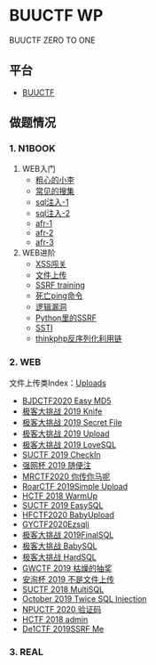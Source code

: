 # BUUCTF WP

BUUCTF ZERO TO ONE
## 平台
* [BUUCTF](https://buuoj.cn/challenges)

## 做题情况
### 1. N1BOOK
1. WEB入门
   - [粗心的小李](N1BOOK/[第一章%20web入门]粗心的小李.md)
   - [常见的搜集](N1BOOK/[第一章%20web入门]常见的搜集.md)
   - [sql注入-1](N1BOOK/[第一章%20web入门]sql注入-1.md)
   - [sql注入-2](N1BOOK/[第一章%20web入门]sql注入-2.md)
   - [afr-1](N1BOOK/[第一章%20web入门]afr-1.md)
   - [afr-2](N1BOOK/[第一章%20web入门]afr-2.md)
   - [afr-3](N1BOOK/[第一章%20web入门]afr-3.md)
2. WEB进阶
   - [XSS闯关](N1BOOK/[第二章%20web进阶]XSS闯关.md)
   - [文件上传](N1BOOK/[第二章%20web进阶]文件上传.md)
   - [SSRF training](N1BOOK/[第二章%20web进阶]SSRF%20Training.md)
   - [死亡ping命令](N1BOOK/[第二章%20web进阶]死亡ping命令.md)
   - [逻辑漏洞](N1BOOK/[第三章%20web进阶]逻辑漏洞.md)
   - [Python里的SSRF](N1BOOK/[第三章%20web进阶]Python里的SSRF.md)
   - [SSTI](N1BOOK/[第三章%20web进阶]SSTI.md)
   - [thinkphp反序列化利用链](N1BOOK/[第三章%20web进阶]thinkphp反序列化利用链.md)
### 2. WEB

文件上传类Index：[Uploads](WEB/Uploads.md)

- [BJDCTF2020 Easy MD5](WEB/[BJDCTF2020]Easy%20MD5.md)
- [极客大挑战 2019 Knife](WEB/[极客大挑战%202019]Knife.md)
- [极客大挑战 2019 Secret File](WEB/[极客大挑战%202019]Secret%20File.md)
- [极客大挑战 2019 Upload](WEB/[极客大挑战%202019]Upload.md)
- [极客大挑战 2019 LoveSQL](WEB/[极客大挑战%202019]LoveSQL.md)
- [SUCTF 2019 CheckIn](WEB/[SUCTF%202019]CheckIn.md)
- [强网杯 2019 随便注](WEB/[强网杯%202019]随便注.md)
- [MRCTF2020 你传你马呢](WEB/[MRCTF2020]你传你马呢.md)
- [RoarCTF 2019Simple Upload](WEB/[RoarCTF%202019]Simple%20Upload.md)
- [HCTF 2018 WarmUp](WEB/[HCTF%202018]WarmUp.md)
- [SUCTF 2019 EasySQL](WEB/[SUCTF%202019]EasySQL.md)
- [HFCTF2020 BabyUpload](WEB/[HFCTF2020]BabyUpload.md)
- [GYCTF2020Ezsqli](WEB/[GYCTF2020]Ezsqli.md)
- [极客大挑战 2019FinalSQL](WEB/[极客大挑战%202019]FinalSQL.md)
- [极客大挑战 BabySQL](WEB/[极客大挑战%202019]BabySQL.md)
- [极客大挑战 HardSQL](WEB/[极客大挑战%202019]HardSQL.md)
- [GWCTF 2019 枯燥的抽奖](WEB/[GWCTF%202019]枯燥的抽奖.md)
- [安洵杯 2019 不是文件上传](WEB/[安洵杯%202019]不是文件上传.md)
- [SUCTF 2018 MultiSQL](WEB/[SUCTF%202018]MultiSQL.md)
- [October 2019 Twice SQL Injection](WEB/October%202019%20Twice%20SQL%20Injection.md)
- [NPUCTF 2020 验证码](WEB/[NPUCTF2020]验证码.md)
- [HCTF 2018 admin](WEB/[[HCTF%202018]admin.md])
- [De1CTF 2019SSRF Me](WEB/[De1CTF%202019]SSRF%20Me.md)
### 3. REAL

